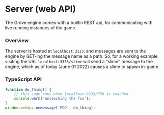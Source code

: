 # Server (web API)

The Grove engine comes with a builtin REST api, for communicating with live running instances of the game.

### Overview

The server is hosted at `localhost:3333`, and messages are sent to the engine by GET-ing the message name as a path.  So, for a working example, visiting the URL `localhost:3333/slime` will send a "slime" message to the engine, which as of today (June 01 2022) causes a slime to spawn in-game.

### TypeScript API

```ts
function do_thing() {
    // this code runs when localhost:3333/FOO is reached
    console.warn('unleashing the foo');
}
window.webApi.onmessage('FOO', do_thing);
```
